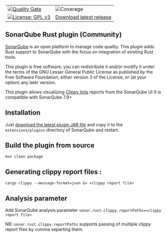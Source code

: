 |     |     |     
| --- | --- | 
|  [![Quality Gate](https://sonarcloud.io/api/project_badges/measure?project=elegoff_sonar-rust&metric=alert_status)](https://sonarcloud.io/dashboard?id=elegoff_sonar-rust) | ![Coverage](https://sonarcloud.io/api/project_badges/measure?project=elegoff_sonar-rust&metric=coverage) |
| [![License: GPL v3](https://img.shields.io/badge/License-GPLv3-blue.svg)](https://www.gnu.org/licenses/gpl-3.0)|[Download latest release](https://github.com/elegoff/sonar-rust/releases) |

## SonarQube Rust plugin (Community)

[SonarQube](https://www.sonarqube.org) is an open platform to manage code quality. This plugin
adds Rust support to SonarQube with the focus on integration of existing Rust tools.

This plugin is free software; you can redistribute it and/or modify it under the terms of the GNU Lesser General Public License as published by the Free Software Foundation; either version 3 of the License, or (at your option) any later version.

This plugin allows visualizing [Clippy lints](https://rust-lang.github.io/rust-clippy/master/) reports from the SonarQube UI
It is compatible with SonarQube 7.9+


## Installation

Just [download the latest plugin JAR file](https://github.com/elegoff/sonar-rust/releases) and copy it to the `extensions/plugins` directory of SonarQube and restart.

## Build the plugin from source

`mvn clean package`

## Generating clippy report files :

`cargo clippy --message-format=json &> <clippy report file>`

## Analysis parameter

Add SonarQube analysis parameter `sonar.rust.clippy.reportPaths=<clippy report file>`

NB: `sonar.rust.clippy.reportPaths` supports passing of multiple clippy report files by comma separting them.

